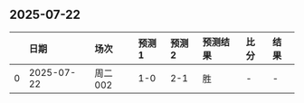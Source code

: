 

## 2025-07-22

|    | 日期         | 场次    | 预测1   | 预测2   | 预测结果   | 比分   | 结果   |
|---:|:-----------|:------|:------|:------|:-------|:-----|:-----|
|  0 | 2025-07-22 | 周二002 | 1-0   | 2-1   | 胜      | -    | -    |

